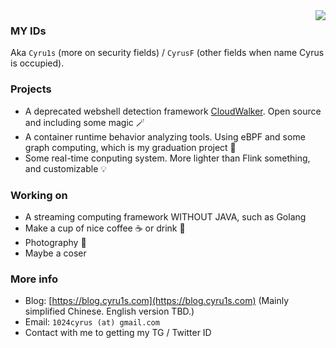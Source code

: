 <img align="right" src="https://github-readme-stats.vercel.app/api?username=CyrusF&show_icons=true&count_private=true&theme=jolly&icon_color=5CBDD8&bg_color=15,123175,5B2749,777777&hide_title=true&hide_border=false">

### MY IDs
Aka `Cyru1s` (more on security fields) / `CyrusF` (other fields when name Cyrus is occupied).

### Projects
* A deprecated webshell detection framework [CloudWalker](https://github.com/chaitin/cloudwalker). Open source and including some magic 🪄
* A container runtime behavior analyzing tools. Using eBPF and some graph computing, which is my graduation project 🎉
* Some real-time conputing system. More lighter than Flink something, and customizable 💡

### Working on
* A streaming computing framework WITHOUT JAVA, such as Golang
* Make a cup of nice coffee ☕ or drink 🍹
* Photography 📸
* Maybe a coser

### More info
* Blog: [https://blog.cyru1s.com](https://blog.cyru1s.com) (Mainly simplified Chinese. English version TBD.)
* Email: `1024cyrus (at) gmail.com`
* Contact with me to getting my TG / Twitter ID
